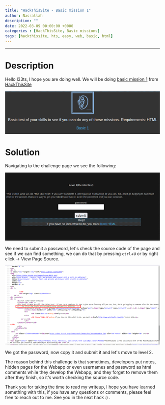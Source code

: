 ```yaml
---
title: "HackThisSite - Basic mission 1"
author: Nasrallah
description: ""
date: 2022-03-09 00:00:00 +0000
categories : [HackThisSite, Basic missions]
tags: [hackthissite, hts, easy, web, basic, html]
---
```



---


# **Description**

Hello l33ts, I hope you are doing well. We will be doing [basic mission 1](https://www.hackthissite.org/missions/basic/1/) from [HackThisSite](https://www.hackthissite.org/)

![banner](/assets/img/hackthissite/basic/bm1/banner1.png)

# **Solution**

Navigating to the challenge page we see the following:

![q](/assets/img/hackthissite/basic/bm1/level1.png)

We need to submit a password, let's check the source code of the page and see if we can find something, we can do that by pressing `ctrl`+`U` or by right click -> View Page Source.

![q](/assets/img/hackthissite/basic/bm1/thissite1.png)

We got the password, now copy it and submit it and let's move to level 2.

The reason behind this challenge is that sometimes, developers put notes, hidden pages for the Webapp or even usernames and password as html comments while they develop the Webapp, and they forget to remove them after they finish, so it's worth checking the source code.



Thank you for taking the time to read my writeup, I hope you have learned something with this, if you have any questions or comments, please feel free to reach out to me. See you in the next hack :) .
